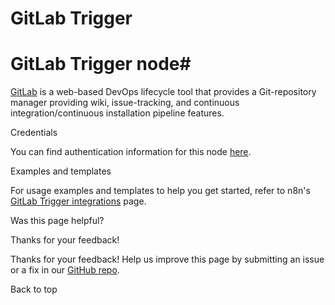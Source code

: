 # GitLab Trigger

[ ](https://github.com/n8n-io/n8n-docs/edit/main/docs/integrations/builtin/trigger-nodes/n8n-nodes-base.gitlabtrigger.md "Edit this page")

# GitLab Trigger node#

[GitLab](https://gitlab.com/) is a web-based DevOps lifecycle tool that provides a Git-repository manager providing wiki, issue-tracking, and continuous integration/continuous installation pipeline features.

Credentials

You can find authentication information for this node [here](../../credentials/gitlab/).

Examples and templates

For usage examples and templates to help you get started, refer to n8n's [GitLab Trigger integrations](https://n8n.io/integrations/gitlab-trigger/) page.

Was this page helpful? 

Thanks for your feedback! 

Thanks for your feedback! Help us improve this page by submitting an issue or a fix in our [GitHub repo](https://github.com/n8n-io/n8n-docs). 

Back to top 
